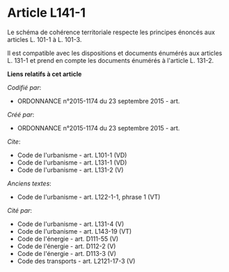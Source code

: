 # Article L141-1

Le schéma de cohérence territoriale respecte les principes énoncés aux articles L. 101-1 à L. 101-3. 

Il est compatible avec les dispositions et documents énumérés aux articles L. 131-1 et prend en compte les documents énumérés
à l'article L. 131-2.

**Liens relatifs à cet article**

_Codifié par_:

  - ORDONNANCE n°2015-1174 du 23 septembre 2015 - art.

_Créé par_:

  - ORDONNANCE n°2015-1174 du 23 septembre 2015 - art.

_Cite_:

  - Code de l'urbanisme - art. L101-1 (VD)
  - Code de l'urbanisme - art. L131-1 (VD)
  - Code de l'urbanisme - art. L131-2 (V)

_Anciens textes_:

  - Code de l'urbanisme - art. L122-1-1, phrase 1 (VT)

_Cité par_:

  - Code de l'urbanisme - art. L131-4 (V)
  - Code de l'urbanisme - art. L143-19 (VT)
  - Code de l'énergie - art. D111-55 (V)
  - Code de l'énergie - art. D112-2 (V)
  - Code de l'énergie - art. D113-3 (V)
  - Code des transports - art. L2121-17-3 (V)
